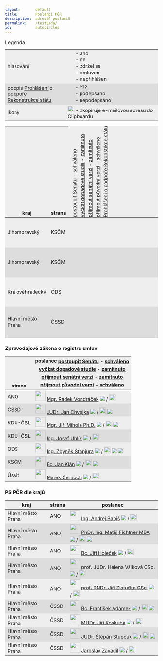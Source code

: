 ```yaml
---
layout:       default
title:        Poslanci PČR
description:  adresář poslanců
permalink:    /testLada/
id:           autocircles
---
```


<script src="https://cdn.jsdelivr.net/clipboard.js/1.5.3/clipboard.min.js"></script>

<table>
<caption>Legenda</caption>
<tbody>
<tr><td>hlasování</td><td><span class="flag ano"></span> - ano<br><span class="flag ne"></span> - ne<br><span class="flag zdržel_se"></span> - zdržel se<br><span class="flag omluven"></span> - omluven<br><span class="flag nepřihlášen"></span> - nepřihlášen</td></tr>
<tr><td>podpis <a href="http://www.rekonstrukcestatu.cz/na-stazeni/rest_prohlaseni_o_podpore.pdf">Prohlášení</a> o podpoře<br><a href="http://www.rekonstrukcestatu.cz/">Rekonstrukce státu</a></td><td><span class="rekonstrukce"></span> - ???<br><span class="rekonstrukce ano"></span> - podepsáno<br><span class="rekonstrukce ne"></span> - nepodepsáno</td></tr>
<tr><td>ikony</td><td><img src="http://zenorocha.github.io/clipboard.js/assets/images/clippy.svg" width="21" class='notcircle'> - zkopíruje e-mailovou adresu do Clipboardu</td></tr>
  </tbody>
</table>

<table>
  <thead>
    <tr>
      <th>kraj</th>
      <th>strana</th>
      <td class="hlavicka">
	<a href="http://www.psp.cz/eknih/2013ps/stenprot/031schuz/s031198.htm#h141">postoupit Senátu</a> - <a href="http://www.psp.cz/sqw/hlasy.sqw?g=61427&l=cz">schváleno</a><br>
	<a href="http://www.psp.cz/eknih/2013ps/stenprot/036schuz/s036010.htm#h18">vyčkat dopadové studie</a> - <a href="http://www.psp.cz/sqw/hlasy.sqw?g=61823&l=cz">zamítnuto</a><br>
	<a href="http://www.psp.cz/eknih/2013ps/stenprot/036schuz/s036019.htm#h19">přijmout senátní verzi</a> - <a href="http://www.psp.cz/sqw/hlasy.sqw?g=61824&l=cz">zamítnuto</a><br>
	<a href="http://www.psp.cz/eknih/2013ps/stenprot/036schuz/s036020.htm#h20">přijmout původní verzi</a> - <a href="http://www.psp.cz/sqw/hlasy.sqw?g=61825&l=cz">schváleno</a><br>
	<a href="http://www.rekonstrukcestatu.cz/na-stazeni/rest_prohlaseni_o_podpore.pdf">Prohlášeni o podpoře Rekonstrkce státu</a>
      </td>
      <th>poslanec</th>
    </tr>
  </thead>
  <tbody>

<tr><td>Jihomoravský</td><td>KSČM</td><td><span class="flag omluven">omluven</span> <span class="flag nepřihlášen">nepřihlášen</span> <span class="flag zdržel_se">zdržel_se</span> <span class="flag ne">ne</span> <span class="rekonstrukce ano">ano</span></td><td><img src='http://www.psp.cz/eknih/cdrom/2013ps/eknih/2013ps/poslanci/small/s5768.jpg' height='33' style='height:33px' class='notcircle'> <a href='http://www.psp.cz/sqw/detail.sqw?id=5768' target='_blank'>MUDr. Vojtěch Adam</a>   <a href='mailto:adamv@psp.cz'><img src='http://cdn3.iconfinder.com/data/icons/peelicons-vol-1/50/Mail-24.png' class='notcircle'></a>  </td></tr>
<tr><td>Jihomoravský</td><td>KSČM</td><td><span class="flag omluven">omluven</span> <span class="flag nepřihlášen">nepřihlášen</span> <span class="flag zdržel_se">zdržel_se</span> <span class="flag ne">ne</span> <span class="rekonstrukce ano">ano</span></td><td><img src='http://www.psp.cz/eknih/cdrom/2013ps/eknih/2013ps/poslanci/small/s5768.jpg' height='33' style='height:33px' class='notcircle'> <a href='http://www.psp.cz/sqw/detail.sqw?id=5768' target='_blank'>MUDr. Vojtěch Adam</a>   <a href='mailto:adamv@psp.cz'><img src='http://cdn3.iconfinder.com/data/icons/peelicons-vol-1/50/Mail-24.png' class='notcircle'></a>  </td></tr>
<tr><td>Královéhradecký</td><td>ODS</td><td><span class="flag omluven">omluven</span> <span class="flag ano">ano</span> <span class="flag nepřihlášen">nepřihlášen</span> <span class="flag zdržel_se">zdržel_se</span> <span class="rekonstrukce ne">ne</span></td><td><img src='http://www.psp.cz/eknih/cdrom/2013ps/eknih/2013ps/poslanci/small/s5700.jpg' height='33' style='height:33px' class='notcircle'> <a href='http://www.psp.cz/sqw/detail.sqw?id=5700' target='_blank'>Mgr. Ivan Adamec</a>   <a href='mailto:adameci@psp.cz'><img src='http://cdn3.iconfinder.com/data/icons/peelicons-vol-1/50/Mail-24.png' class='notcircle'></a>  </td></tr>
<tr><td>Hlavní město Praha</td><td>ČSSD</td><td><span class="flag ano">ano</span> <span class="flag zdržel_se">zdržel_se</span> <span class="flag omluven">omluven</span> <span class="flag nepřihlášen">nepřihlášen</span> <span class="rekonstrukce ano">ano</span></td><td><img src='http://www.psp.cz/eknih/cdrom/2013ps/eknih/2013ps/poslanci/small/s467.jpg' height='33' style='height:33px' class='notcircle'> <a href='http://www.psp.cz/sqw/detail.sqw?id=467' target='_blank'>Bc. František Adámek</a>   <a href='mailto:adamekf@psp.cz'><img src='http://cdn3.iconfinder.com/data/icons/peelicons-vol-1/50/Mail-24.png' class='notcircle'></a>  <a href='https://www.facebook.com/frantisek.adamek.1?fref=ts' target='_blank'><img src='http://cdn3.iconfinder.com/data/icons/peelicons-vol-1/50/Facebook-24.png' class='notcircle'></a></td></tr>


  </tbody>
</table>


### Zpravodajové zákona o registru smluv

strana | poslanec <span class="hlavicka"><a href="http://www.psp.cz/eknih/2013ps/stenprot/031schuz/s031198.htm#h141">postoupit Senátu</a> - <a href="http://www.psp.cz/sqw/hlasy.sqw?g=61427&l=cz">schváleno</a><br><a href="http://www.psp.cz/eknih/2013ps/stenprot/036schuz/s036010.htm#h18">vyčkat dopadové studie</a> - <a href="http://www.psp.cz/sqw/hlasy.sqw?g=61823&l=cz">zamítnuto</a><br><a href="http://www.psp.cz/eknih/2013ps/stenprot/036schuz/s036019.htm#h19">přijmout senátní verzi</a> - <a href="http://www.psp.cz/sqw/hlasy.sqw?g=61824&l=cz">zamítnuto</a><br><a href="http://www.psp.cz/eknih/2013ps/stenprot/036schuz/s036020.htm#h20">přijmout původní verzi</a> - <a href="http://www.psp.cz/sqw/hlasy.sqw?g=61825&l=cz">schváleno</a></span>
--- | ---
ANO | <img src='http://www.psp.cz/eknih/cdrom/2013ps/eknih/2013ps/poslanci/small/s6165.jpg' height='33' style='height:33px' class='notcircle'> <a href='http://www.psp.cz/sqw/detail.sqw?id=6165' target='_blank'>Mgr. Radek Vondráček</a>   <a href='mailto:vondracekr@psp.cz'><img src='http://cdn3.iconfinder.com/data/icons/peelicons-vol-1/50/Mail-24.png' class='notcircle'></a> / <img src="http://zenorocha.github.io/clipboard.js/assets/images/clippy.svg" alt="Zkopírovat do schránky" width="21" class="notcircle" data-clipboard-text="vondracekr@psp.cz">   
ČSSD | <img src='http://www.psp.cz/eknih/cdrom/2013ps/eknih/2013ps/poslanci/small/s5926.jpg' height='33' style='height:33px' class='notcircle'> <a href='http://www.psp.cz/sqw/detail.sqw?id=5926' target='_blank'>JUDr. Jan Chvojka</a>   <a href='mailto:chvojkaj@psp.cz'><img src='http://cdn3.iconfinder.com/data/icons/peelicons-vol-1/50/Mail-24.png' class='notcircle'></a> / <img src="http://zenorocha.github.io/clipboard.js/assets/images/clippy.svg" alt="Zkopírovat do schránky" width="21" class="notcircle" data-clipboard-text="chvojkaj@psp.cz">  <a href='https://www.facebook.com/JanChvojkaFanclub' target='_blank'><img src='http://cdn3.iconfinder.com/data/icons/peelicons-vol-1/50/Facebook-24.png' class='notcircle'></a> 
KDU-ČSL | <img src='http://www.psp.cz/eknih/cdrom/2013ps/eknih/2013ps/poslanci/small/s6222.jpg' height='33' style='height:33px' class='notcircle'> <a href='http://www.psp.cz/sqw/detail.sqw?id=6222' target='_blank'>Mgr. Jiří Mihola Ph.D.</a>   <a href='mailto:miholaj@psp.cz'><img src='http://cdn3.iconfinder.com/data/icons/peelicons-vol-1/50/Mail-24.png' class='notcircle'></a> / <img src="http://zenorocha.github.io/clipboard.js/assets/images/clippy.svg" alt="Zkopírovat do schránky" width="21" class="notcircle" data-clipboard-text="miholaj@psp.cz"> <a href='http://www.jirimihola.cz/' target='_blank'><img src='http://cdn3.iconfinder.com/data/icons/peelicons-vol-1/50/Dribbble-24.png' class='notcircle'></a>  
KDU-ČSL | <img src='http://www.psp.cz/eknih/cdrom/2013ps/eknih/2013ps/poslanci/small/s6170.jpg' height='33' style='height:33px' class='notcircle'> <a href='http://www.psp.cz/sqw/detail.sqw?id=6170' target='_blank'>Ing. Josef Uhlík</a>   <a href='mailto:uhlikj@psp.cz'><img src='http://cdn3.iconfinder.com/data/icons/peelicons-vol-1/50/Mail-24.png' class='notcircle'></a> / <img src="http://zenorocha.github.io/clipboard.js/assets/images/clippy.svg" alt="Zkopírovat do schránky" width="21" class="notcircle" data-clipboard-text="uhlikj@psp.cz">   
ODS | <img src='http://www.psp.cz/eknih/cdrom/2013ps/eknih/2013ps/poslanci/small/s5969.jpg' height='33' style='height:33px' class='notcircle'> <a href='http://www.psp.cz/sqw/detail.sqw?id=5969' target='_blank'>Ing. Zbyněk Stanjura</a>   <a href='mailto:stanjuraz@psp.cz'><img src='http://cdn3.iconfinder.com/data/icons/peelicons-vol-1/50/Mail-24.png' class='notcircle'></a> / <img src="http://zenorocha.github.io/clipboard.js/assets/images/clippy.svg" alt="Zkopírovat do schránky" width="21" class="notcircle" data-clipboard-text="stanjuraz@psp.cz"> <a href='http://www.stanjura.eu/' target='_blank'><img src='http://cdn3.iconfinder.com/data/icons/peelicons-vol-1/50/Dribbble-24.png' class='notcircle'></a>  <a href='https://twitter.com/Zbynek_Stanjura' target='_blank'><img src='https://cdn3.iconfinder.com/data/icons/peelicons-vol-1/50/Twitter-24.png' class='notcircle'></a>
KSČM | <img src='http://www.psp.cz/eknih/cdrom/2013ps/eknih/2013ps/poslanci/small/s5934.jpg' height='33' style='height:33px' class='notcircle'> <a href='http://www.psp.cz/sqw/detail.sqw?id=5934' target='_blank'>Bc. Jan Klán</a>   <a href='mailto:klanj@psp.cz'><img src='http://cdn3.iconfinder.com/data/icons/peelicons-vol-1/50/Mail-24.png' class='notcircle'></a> / <img src="http://zenorocha.github.io/clipboard.js/assets/images/clippy.svg" alt="Zkopírovat do schránky" width="21" class="notcircle" data-clipboard-text="klanj@psp.cz">  <a href='https://www.facebook.com/profile.php?id=1160567314' target='_blank'><img src='http://cdn3.iconfinder.com/data/icons/peelicons-vol-1/50/Facebook-24.png' class='notcircle'></a> 
Úsvit | <img src='http://www.psp.cz/eknih/cdrom/2013ps/eknih/2013ps/poslanci/small/s6186.jpg' height='33' style='height:33px' class='notcircle'> <a href='http://www.psp.cz/sqw/detail.sqw?id=6186' target='_blank'>Marek Černoch</a>   <a href='mailto:cernochm@psp.cz'><img src='http://cdn3.iconfinder.com/data/icons/peelicons-vol-1/50/Mail-24.png' class='notcircle'></a> / <img src="http://zenorocha.github.io/clipboard.js/assets/images/clippy.svg" alt="Zkopírovat do schránky" width="21" class="notcircle" data-clipboard-text="cernochm@psp.cz">   

### PS PČR dle krajů

kraj | strana | poslanec
--- | --- | ---
Hlavní město Praha | ANO | <img src='http://www.psp.cz/eknih/cdrom/2013ps/eknih/2013ps/poslanci/small/s6150.jpg' height='33' style='height:33px' class='notcircle'> <a href='http://www.psp.cz/sqw/detail.sqw?id=6150' target='_blank'>Ing. Andrej Babiš</a>   <a href='mailto:babisa@psp.cz'><img src='http://cdn3.iconfinder.com/data/icons/peelicons-vol-1/50/Mail-24.png' class='notcircle'></a> / <img src="http://zenorocha.github.io/clipboard.js/assets/images/clippy.svg" alt="Zkopírovat do schránky" width="21" class="notcircle" data-clipboard-text="babisa@psp.cz">   
Hlavní město Praha | ANO | <img src='http://www.psp.cz/eknih/cdrom/2013ps/eknih/2013ps/poslanci/small/s6192.jpg' height='33' style='height:33px' class='notcircle'> <a href='http://www.psp.cz/sqw/detail.sqw?id=6192' target='_blank'>PhDr. Ing. Matěj Fichtner MBA</a>   <a href='mailto:fichtnerm@psp.cz'><img src='http://cdn3.iconfinder.com/data/icons/peelicons-vol-1/50/Mail-24.png' class='notcircle'></a> / <img src="http://zenorocha.github.io/clipboard.js/assets/images/clippy.svg" alt="Zkopírovat do schránky" width="21" class="notcircle" data-clipboard-text="fichtnerm@psp.cz">  <a href='https://www.facebook.com/pages/Mat%C4%9Bj-Fichtner/184667901611350' target='_blank'><img src='http://cdn3.iconfinder.com/data/icons/peelicons-vol-1/50/Facebook-24.png' class='notcircle'></a> 
Hlavní město Praha | ANO | <img src='http://www.psp.cz/eknih/cdrom/2013ps/eknih/2013ps/poslanci/small/s6196.jpg' height='33' style='height:33px' class='notcircle'> <a href='http://www.psp.cz/sqw/detail.sqw?id=6196' target='_blank'>Bc. Jiří Holeček</a>   <a href='mailto:holecekj@psp.cz'><img src='http://cdn3.iconfinder.com/data/icons/peelicons-vol-1/50/Mail-24.png' class='notcircle'></a> / <img src="http://zenorocha.github.io/clipboard.js/assets/images/clippy.svg" alt="Zkopírovat do schránky" width="21" class="notcircle" data-clipboard-text="holecekj@psp.cz">   
Hlavní město Praha | ANO | <img src='http://www.psp.cz/eknih/cdrom/2013ps/eknih/2013ps/poslanci/small/s6168.jpg' height='33' style='height:33px' class='notcircle'> <a href='http://www.psp.cz/sqw/detail.sqw?id=6168' target='_blank'>prof. JUDr. Helena Válková CSc.</a>   <a href='mailto:valkovah@psp.cz'><img src='http://cdn3.iconfinder.com/data/icons/peelicons-vol-1/50/Mail-24.png' class='notcircle'></a> / <img src="http://zenorocha.github.io/clipboard.js/assets/images/clippy.svg" alt="Zkopírovat do schránky" width="21" class="notcircle" data-clipboard-text="valkovah@psp.cz">   
Hlavní město Praha | ANO | <img src='http://www.psp.cz/eknih/cdrom/2013ps/eknih/2013ps/poslanci/small/s5718.jpg' height='33' style='height:33px' class='notcircle'> <a href='http://www.psp.cz/sqw/detail.sqw?id=5718' target='_blank'>prof. RNDr. Jiří Zlatuška CSc.</a>   <a href='mailto:zlatuskaj@psp.cz'><img src='http://cdn3.iconfinder.com/data/icons/peelicons-vol-1/50/Mail-24.png' class='notcircle'></a> / <img src="http://zenorocha.github.io/clipboard.js/assets/images/clippy.svg" alt="Zkopírovat do schránky" width="21" class="notcircle" data-clipboard-text="zlatuskaj@psp.cz">   
Hlavní město Praha | ČSSD | <img src='http://www.psp.cz/eknih/cdrom/2013ps/eknih/2013ps/poslanci/small/s467.jpg' height='33' style='height:33px' class='notcircle'> <a href='http://www.psp.cz/sqw/detail.sqw?id=467' target='_blank'>Bc. František Adámek</a>   <a href='mailto:adamekf@psp.cz'><img src='http://cdn3.iconfinder.com/data/icons/peelicons-vol-1/50/Mail-24.png' class='notcircle'></a> / <img src="http://zenorocha.github.io/clipboard.js/assets/images/clippy.svg" alt="Zkopírovat do schránky" width="21" class="notcircle" data-clipboard-text="adamekf@psp.cz">  <a href='https://www.facebook.com/frantisek.adamek.1?fref=ts' target='_blank'><img src='http://cdn3.iconfinder.com/data/icons/peelicons-vol-1/50/Facebook-24.png' class='notcircle'></a> 
Hlavní město Praha | ČSSD | <img src='http://www.psp.cz/eknih/cdrom/2013ps/eknih/2013ps/poslanci/small/s5433.jpg' height='33' style='height:33px' class='notcircle'> <a href='http://www.psp.cz/sqw/detail.sqw?id=5433' target='_blank'>MUDr. Jiří Koskuba</a>   <a href='mailto:koskubaj@psp.cz'><img src='http://cdn3.iconfinder.com/data/icons/peelicons-vol-1/50/Mail-24.png' class='notcircle'></a> / <img src="http://zenorocha.github.io/clipboard.js/assets/images/clippy.svg" alt="Zkopírovat do schránky" width="21" class="notcircle" data-clipboard-text="koskubaj@psp.cz">   
Hlavní město Praha | ČSSD | <img src='http://www.psp.cz/eknih/cdrom/2013ps/eknih/2013ps/poslanci/small/s6238.jpg' height='33' style='height:33px' class='notcircle'> <a href='http://www.psp.cz/sqw/detail.sqw?id=6238' target='_blank'>JUDr. Štěpán Stupčuk</a>   <a href='mailto:stupcuks@psp.cz'><img src='http://cdn3.iconfinder.com/data/icons/peelicons-vol-1/50/Mail-24.png' class='notcircle'></a> / <img src="http://zenorocha.github.io/clipboard.js/assets/images/clippy.svg" alt="Zkopírovat do schránky" width="21" class="notcircle" data-clipboard-text="stupcuks@psp.cz">  <a href='https://www.facebook.com/stepan.stupcuk?fref=ts' target='_blank'><img src='http://cdn3.iconfinder.com/data/icons/peelicons-vol-1/50/Facebook-24.png' class='notcircle'></a> 
Hlavní město Praha | ČSSD | <img src='http://www.psp.cz/eknih/cdrom/2013ps/eknih/2013ps/poslanci/small/s6157.jpg' height='33' style='height:33px' class='notcircle'> <a href='http://www.psp.cz/sqw/detail.sqw?id=6157' target='_blank'>Jaroslav Zavadil</a>   <a href='mailto:zavadilj@psp.cz'><img src='http://cdn3.iconfinder.com/data/icons/peelicons-vol-1/50/Mail-24.png' class='notcircle'></a> / <img src="http://zenorocha.github.io/clipboard.js/assets/images/clippy.svg" alt="Zkopírovat do schránky" width="21" class="notcircle" data-clipboard-text="zavadilj@psp.cz">

<script>
    var clipboard = new Clipboard('.notcircle');
    clipboard.on('success', function(e) {
        console.log(e);
    });
    clipboard.on('error', function(e) {
        console.log(e);
    });
</script>

<style>
.flag { display: inline-block; width: 21px; padding: 19px 0 0 0; height: 0px; vertical-align: middle; background-image: url(/media/vote-flags.png); overflow: hidden;  }
.flag.ano { background-position: 0px -19px; }
.flag.zdržel_se { background-position: 0px -38px; }
.flag.ne { background-position: 0px -57px; }
.flag.nepřihlášen { background-position: 0px -76px; }
.flag.omluven { background-position: 0px -95px; }

.rekonstrukce { display: inline-block; width: 20px; padding: 20px 0 0 0; height: 0px; vertical-align: middle; background-image: url(/media/rekonstrukce_statu_sign.png); overflow: hidden;  }
.rekonstrukce.ano { background-position: 0px -20px; }
.rekonstrukce.ne { background-position: 0px -40px; }

.hlavicka {line-height: 160%;
  -ms-transform:rotate(270deg); /* IE 9 */
  -moz-transform:rotate(270deg); /* Firefox */
  -webkit-transform:rotate(270deg); /* Safari and Chrome */
  -o-transform:rotate(270deg); /* Opera */
  
  padding-top: 0px;
  white-space:nowrap;
  height: 300px;
  width: 100px;
  vertical-align: top;
 }

caption {text-align: left;}

th {vertical-align: bottom;}

tr:nth-child(2n+1){background:#eee;}
tr:nth-child(2n){background:#ddd;}


</style>

